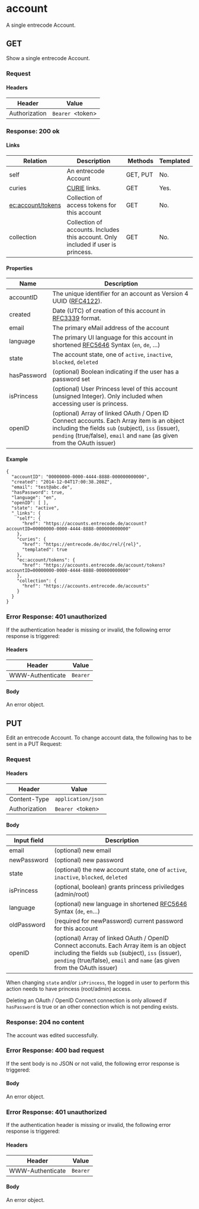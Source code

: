# account 
A single entrecode Account.

## GET
Show a single entrecode Account.

### Request

#### Headers
|Header|Value|
|------|-----|
|Authorization|`Bearer `\<token\>|

### Response: 200 ok

#### Links
| Relation     | Description     | Methods     | Templated     |
|--------------|-----------------|-------------|---------------|
|self          |An entrecode Account|GET, PUT  |No.            |
|curies        |[CURIE](http://www.w3.org/TR/curie/) links. | GET | Yes.|
|[ec:account/tokens](https://entrecode.de/doc/rel/account/tokens)|Collection of access tokens for this account|GET|No.|
|collection    |Collection of accounts. Includes this account. Only included if user is princess.|GET|No.|

#### Properties
| Name         | Description     |
|--------------|-----------------|
|accountID     |The unique identifier for an account as Version 4  UUID ([RFC4122](http://tools.ietf.org/html/rfc4122)).
|created       |Date (UTC) of creation of this account in [RFC3339](https://tools.ietf.org/html/rfc3339) format.
|email         |The primary eMail address of the account
|language      |The primary UI language for this account in shortened [RFC5646](http://tools.ietf.org/html/rfc5646) Syntax (`en`, `de`, …)
|state         |The account state, one of `active`, `inactive`, `blocked`, `deleted`
|hasPassword   |(optional) Boolean indicating if the user has a password set
|isPrincess    |(optional) User Princess level of this account (unsigned Integer). Only included when accessing user is princess.
|openID        |(optional) Array of linked OAuth / Open ID Connect accounts. Each Array item is an object including the fields `sub` (subject), `iss` (issuer), `pending` (true/false), `email` and `name` (as given from the OAuth issuer)

#### Example
```
{
  "accountID": "00000000-0000-4444-8888-000000000000",
  "created": "2014-12-04T17:00:38.208Z",
  "email": "test@abc.de",
  "hasPassword": true,
  "language": "en",
  "openID": [ ],
  "state": "active",
  "_links": {
    "self": {
      "href": "https://accounts.entrecode.de/account?accountID=00000000-0000-4444-8888-000000000000"
    },
    "curies": {
      "href": "https://entrecode.de/doc/rel/{rel}",
      "templated": true
    },
    "ec:account/tokens": {
      "href": "https://accounts.entrecode.de/account/tokens?accountID=00000000-0000-4444-8888-000000000000"
    },
    "collection": {
      "href": "https://accounts.entrecode.de/accounts"
    }
  }
}
```

### Error Response: 401 unauthorized
If the authentication header is missing or invalid, the following error response is triggered:

#### Headers
|Header|Value|
|------|-----|
|WWW-Authenticate|`Bearer`|

#### Body
An error object.



## PUT
Edit an entrecode Account.
To change account data, the following has to be sent in a PUT Request:

### Request

#### Headers
|Header|Value|
|------|-----|
|Content-Type|`application/json`|
|Authorization|`Bearer `\<token\>|

#### Body

|Input field     |Description        |
|----------------|-------------------|
|email           |(optional) new email|
|newPassword     |(optional) new password|
|state           |(optional) the new account state, one of `active`, `inactive`, `blocked`, `deleted`|
|isPrincess|(optional, boolean) grants princess priviledges (admin/root)|
|language        |(optional) new language in shortened [RFC5646](http://tools.ietf.org/html/rfc5646) Syntax (`de`, `en`…)|
|oldPassword     |(required for newPassword) current password for this account|
|openID     |(optional) Array of linked OAuth / OpenID Connect acconuts. Each Array item is an object including the fields `sub` (subject), `iss` (issuer), `pending` (true/false), `email` and `name` (as given from the OAuth issuer)|

When changing `state` and/or `isPrincess`, the logged in user to perform this action needs to have princess (root/admin) access.

Deleting an OAuth / OpenID Connect connection is only allowed if `hasPassword` is true or an other connection which is not pending exists.

### Response: 204 no content

The account was edited successfully.

### Error Response: 400 bad request

If the sent body is no JSON or not valid, the following error response is triggered:

#### Body
An error object.


### Error Response: 401 unauthorized

If the authentication header is missing or invalid, the following error response is triggered:

#### Headers
|Header|Value|
|------|-----|
|WWW-Authenticate|`Bearer`|

#### Body
An error object.